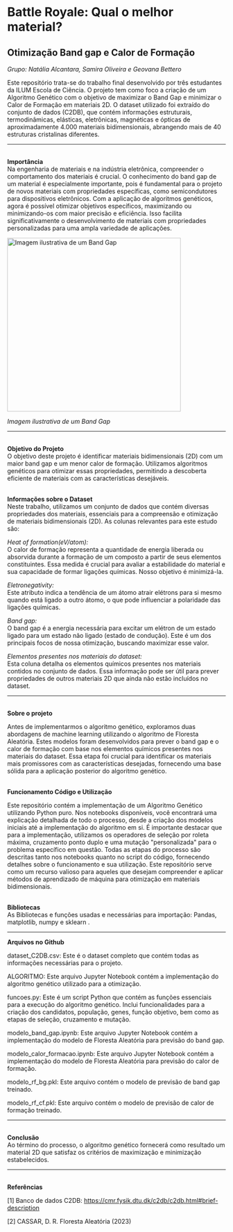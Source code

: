 # Battle Royale: Qual o melhor material?

## Otimização Band gap e Calor de Formação

_Grupo: Natália Alcantara, Samira Oliveira e Geovana Bettero_

Este repositório trata-se do trabalho final desenvolvido por três estudantes da ILUM Escola de Ciência. O projeto tem como foco a criação de um Algoritmo Genético com o objetivo de maximizar o Band Gap e minimizar o Calor de Formação em materiais 2D. O dataset utilizado foi extraído do conjunto de dados (C2DB), que contém informações estruturais, termodinâmicas, elásticas, eletrônicas, magnéticas e ópticas de aproximadamente 4.000 materiais bidimensionais, abrangendo mais de 40 estruturas cristalinas diferentes.

---
<b><br>Importância<br></b>
Na engenharia de materiais e na indústria eletrônica, compreender o comportamento dos materiais é crucial. O conhecimento do band gap de um material é especialmente importante, pois é fundamental para o projeto de novos materiais com propriedades específicas, como semicondutores para dispositivos eletrônicos. Com a aplicação de algoritmos genéticos, agora é possível otimizar objetivos específicos, maximizando ou minimizando-os com maior precisão e eficiência. Isso facilita significativamente o desenvolvimento de materiais com propriedades personalizadas para uma ampla variedade de aplicações.

<img src="https://cloud.squidex.io/api/assets/matmatch-cms/d96c504d-2d4b-40fd-9954-693d434344b0/screenshot-2020-05-05-at-16.04.35.png" alt="Imagem ilustrativa de um Band Gap" width="400"/>
    <p><i>Imagem ilustrativa de um Band Gap</i></p>
<hr>
<b><br>Objetivo do Projeto<br></b>
O objetivo deste projeto é identificar materiais bidimensionais (2D) com um maior band gap e um menor calor de formação. Utilizamos algoritmos genéticos para otimizar essas propriedades, permitindo a descoberta eficiente de materiais com as características desejáveis.

<b><br>Informações sobre o Dataset<br></b>
Neste trabalho, utilizamos um conjunto de dados que contém diversas propriedades dos materiais, essenciais para a compreensão e otimização de materiais bidimensionais (2D). As colunas relevantes para este estudo são:

_Heat of formation(eV/atom):_<br> O calor de formação representa a quantidade de energia liberada ou absorvida durante a formação de um composto a partir de seus elementos constituintes. Essa medida é crucial para avaliar a estabilidade do material e sua capacidade de formar ligações químicas. Nosso objetivo é minimizá-la.

_Eletronegativity:_<br> Este atributo indica a tendência de um átomo atrair elétrons para si mesmo quando está ligado a outro átomo, o que pode influenciar a polaridade das ligações químicas.

_Band gap:_<br>O band gap é a energia necessária para excitar um elétron de um estado ligado para um estado não ligado (estado de condução). Este é um dos principais focos de nossa otimização, buscando maximizar esse valor.

_Elementos presentes nos materiais do dataset:_<br> Esta coluna detalha os elementos químicos presentes nos materiais contidos no conjunto de dados. Essa informação pode ser útil para prever propriedades de outros materiais 2D que ainda não estão incluídos no dataset.


<hr>
<b><br>Sobre o projeto<br></b>

Antes de implementarmos o algoritmo genético, exploramos duas abordagens de machine learning utilizando o algoritmo de Floresta Aleatória. Estes modelos foram desenvolvidos para prever o band gap e o calor de formação com base nos elementos químicos presentes nos materiais do dataset. Essa etapa foi crucial para identificar os materiais mais promissores com as características desejadas, fornecendo uma base sólida para a aplicação posterior do algoritmo genético.
    
<b><br> Funcionamento Código e Utilização <br></b>

Este repositório contém a implementação de um Algoritmo Genético utilizando Python puro. Nos notebooks disponíveis, você encontrará uma explicação detalhada de todo o processo, desde a criação dos modelos iniciais até a implementação do algoritmo em si. É importante destacar que para a implementação, utilizamos os operadores de seleção por roleta máxima, cruzamento ponto duplo e uma mutação "personalizada" para o problema específico em questão. Todas as etapas do processo são descritas tanto nos notebooks quanto no script do código, fornecendo detalhes  sobre o funcionamento e sua utilização. Este repositório serve como um recurso valioso para aqueles que desejam compreender e aplicar métodos de aprendizado de máquina para otimização em materiais bidimensionais.

<b><br>Bibliotecas<br></b>
As Bibliotecas e funções usadas e necessárias para importação: Pandas, matplotlib, numpy e sklearn .  

<hr>

<b>Arquivos no Github<br></b>

dataset_C2DB.csv: Este é o dataset completo que contém todas as informações necessárias para o projeto.

ALGORITMO: Este arquivo Jupyter Notebook contém a implementação do algoritmo genético utilizado para a otimização.

funcoes.py: Este é um script Python que contém as funções essenciais para a execução do algoritmo genético. Inclui funcionalidades para a criação dos candidatos, população, genes, função objetivo, bem como as etapas de seleção, cruzamento e mutação.

modelo_band_gap.ipynb: Este arquivo Jupyter Notebook contém a implementação do modelo de Floresta Aleatória para previsão do band gap.

modelo_calor_formacao.ipynb: Este arquivo Jupyter Notebook contém a implementação do modelo de Floresta Aleatória para previsão do calor de formação.

modelo_rf_bg.pkl: Este arquivo contém o modelo de previsão de band gap treinado.

modelo_rf_cf.pkl: Este arquivo contém o modelo de previsão de calor de formação treinado.


<hr>
<b><br>Conclusão<br></b>
Ao término do processo, o algoritmo genético fornecerá como resultado um material 2D que satisfaz os critérios de maximização e minimização estabelecidos.

<hr>
<b><br>Referências<br></b>

[1] Banco de dados C2DB: https://cmr.fysik.dtu.dk/c2db/c2db.html#brief-description 

[2] CASSAR, D. R. Floresta Aleatória (2023)
